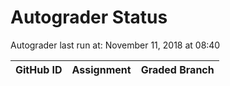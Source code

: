 # Autograder Status
Autograder last run at: November 11, 2018 at 08:40

| GitHub ID | Assignment | Graded Branch |
|-----------|------------|---------------|
